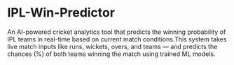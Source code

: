 # IPL-Win-Predictor
An AI-powered cricket analytics tool that predicts the winning probability of IPL teams in real-time based on current match conditions.This system takes live match inputs like runs, wickets, overs, and teams — and predicts the chances (%) of both teams winning the match using trained ML models.
